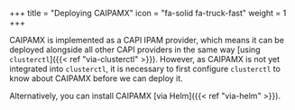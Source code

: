 +++
title = "Deploying CAIPAMX"
icon = "fa-solid fa-truck-fast"
weight = 1
+++

CAIPAMX is implemented as a CAPI IPAM provider, which means it can be deployed alongside all other CAPI
providers in the same way [using `clusterctl`]({{< ref "via-clusterctl" >}}). However, as CAIPAMX is not yet integrated
into `clusterctl`, it is necessary to first configure `clusterctl` to know about CAIPAMX before we can deploy it.

Alternatively, you can install CAIPAMX [via Helm]({{< ref "via-helm" >}}).
